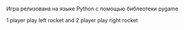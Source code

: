 Игра релизована на языке Python с помощью библеотеки pygame

1 player play left rocket  and 2 player play right rocket
